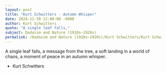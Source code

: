 ```yaml
---
layout: post
title: "Kurt Schwitters - Autumn Whisper"
date: 2024-12-30 12:00:00 -0000
author: Kurt Schwitters
quote: "A single leaf falls,"
subject: Dadaism and Nature (1910s–1920s)
permalink: /Dadaism and Nature (1910s–1920s)/Kurt Schwitters/Kurt Schwitters - Autumn Whisper
---
```


A single leaf falls,
a message from the tree,
a soft landing 
in a world of chaos,
a moment of peace 
in an autumn whisper.

- Kurt Schwitters
